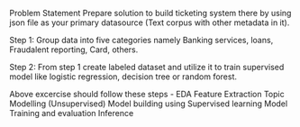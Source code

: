 Problem Statement
Prepare solution to build ticketing system there by using json file as your primary datasource (Text corpus with other metadata in it).

Step 1: Group data into five categories namely Banking services, loans, Fraudalent reporting, Card, others.

Step 2: From step 1 create labeled dataset and utilize it to train supervised model like logistic regression, decision tree or random forest.

Above excercise should follow these steps - EDA Feature Extraction Topic Modelling (Unsupervised) Model building using Supervised learning Model Training and evaluation Inference

